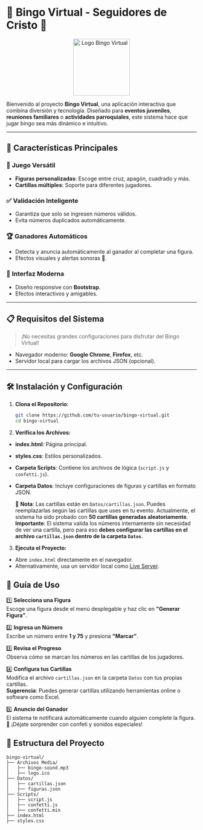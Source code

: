 # 🎉 **Bingo Virtual - Seguidores de Cristo** 🎯

<div align="center">
  <img src="Archivos Media/logo.ico" alt="Logo Bingo Virtual" width="150">
</div>

Bienvenido al proyecto **Bingo Virtual**, una aplicación interactiva que combina diversión y tecnología. Diseñado para **eventos juveniles**, **reuniones familiares** o **actividades parroquiales**, este sistema hace que jugar bingo sea más dinámico e intuitivo.

---

## 🚀 **Características Principales**

### 🎯 **Juego Versátil**
- **Figuras personalizadas**: Escoge entre cruz, apagón, cuadrado y más.
- **Cartillas múltiples**: Soporte para diferentes jugadores.

### ✅ **Validación Inteligente**
- Garantiza que solo se ingresen números válidos.
- Evita números duplicados automáticamente.

### 🏆 **Ganadores Automáticos**
- Detecta y anuncia automáticamente al ganador al completar una figura.
- Efectos visuales y alertas sonoras 🎊.

### 📱 **Interfaz Moderna**
- Diseño responsive con **Bootstrap**.
- Efectos interactivos y amigables.

---

## 📋 **Requisitos del Sistema**
> ¡No necesitas grandes configuraciones para disfrutar del Bingo Virtual!

- Navegador moderno: **Google Chrome**, **Firefox**, etc.
- Servidor local para cargar los archivos JSON (opcional).

---

## 🛠️ **Instalación y Configuración**

1. **Clona el Repositorio**:
   ```bash
   git clone https://github.com/tu-usuario/bingo-virtual.git
   cd bingo-virtual
2. **Verifica los Archivos:**
- **index.html**: Página principal.
- **styles.css**: Estilos personalizados.
- **Carpeta Scripts**: Contiene los archivos de lógica (`script.js` y `confetti.js`).
- **Carpeta Datos**: Incluye configuraciones de figuras y cartillas en formato JSON.
  
  📌 **Nota**: Las cartillas están en `Datos/cartillas.json`. Puedes reemplazarlas según las cartillas que uses en tu evento. Actualmente, el sistema ha sido probado con **50 cartillas generadas aleatoriamente**.  
    **Importante**: El sistema valida los números internamente sin necesidad de ver una cartilla, pero para eso **debes configurar las cartillas en el archivo `cartillas.json` dentro de la carpeta `Datos`**.

3. **Ejecuta el Proyecto:**
- Abre `index.html` directamente en el navegador.
- Alternativamente, usa un servidor local como [Live Server](https://marketplace.visualstudio.com/items?itemName=ritwickdey.LiveServer).

## 📖 **Guía de Uso**
1️⃣ **Selecciona una Figura**  
   Escoge una figura desde el menú desplegable y haz clic en **"Generar Figura"**.

2️⃣ **Ingresa un Número**  
   Escribe un número entre **1 y 75** y presiona **"Marcar"**.

3️⃣ **Revisa el Progreso**  
   Observa cómo se marcan los números en las cartillas de los jugadores.

4️⃣ **Configura tus Cartillas**  
   Modifica el archivo `cartillas.json` en la carpeta `Datos` con tus propias cartillas.  
   **Sugerencia**: Puedes generar cartillas utilizando herramientas online o software como Excel.

5️⃣ **Anuncio del Ganador**  
   El sistema te notificará automáticamente cuando alguien complete la figura.  
   🎉 ¡Déjate sorprender con confeti y sonidos especiales!

## 📂 **Estructura del Proyecto**
```plaintext
bingo-virtual/
├── Archivos Media/
│   ├── bingo-sound.mp3
│   ├── logo.ico
├── Datos/
│   ├── cartillas.json
│   ├── figuras.json
├── Scripts/
│   ├── script.js
│   ├── confetti.js
│   ├── confetti.min
├── index.html
├── styles.css
